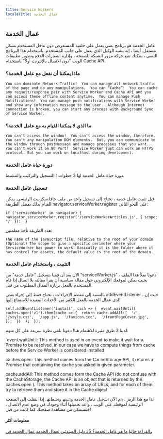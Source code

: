 ```yaml
---
title: Service Workers
localeTitle: عمال الخدمة
---
```

## عمال الخدمة

عامل الخدمة هو برنامج نصي يعمل على خلفية المستعرض دون تدخل المستخدم بشكل مستقل. أيضا ، إنه يشبه الوكيل الذي يعمل على جانب المستخدم. باستخدام هذا البرنامج النصي ، يمكنك تتبع حركة مرور الشبكة للصفحة ، وإدارة إشعارات الدفع وتطوير تطبيقات الويب "دون الاتصال بالإنترنت أولاً" باستخدام Cache API.

### ماذا يمكننا أن نفعل مع عامل الخدمة؟

 `You can dominate Network Traffic! 
 You can manage all network traffic of the page and do any manipulations. 
 You can “Cache”! 
 You can cache any request/response pair with Service Worker and Cache API and you can access these offline content anytime. 
 You can manage Push Notifications! 
 You can manage push notifications with Service Worker and show any information message to the user. 
 Although Internet connection is broken, you can start any process with Background Sync of Service Worker. 
` 

### ما الذي لا يمكننا القيام به مع عامل الخدمة؟

 `You can't access the window! 
 You can't access the window, therefore, You can't any manipulation DOM elements. 
 But, you can communicate to the window through postMessage and manage processes that you want. 
 You can't work it on 80 Port! 
 Service Worker just can work on HTTPS protocol. But you can work on localhost during development. 
` 

### دورة حياة عامل الخدمة

دورة حياة عامل الخدمة لها 3 خطوات ؛ التسجيل والتركيب والتنشيط.

### تسجيل عامل الخدمة

قبل تثبيت عامل خدمة ، تحتاج إلى تسجيل واحد من ملف جافا سكريبت الرئيسي. يمكن القيام بذلك بفضل الطريقة navigator.serviceWorker.register على النحو التالي:

 `if ('serviceWorker' in navigator) { 
 navigator.serviceWorker.register('/serviceWorkerArticles.js', { scope: '/' }): 
 } 
` 

هذه الطريقة تأخذ معلمتين:

 `The name of the javascript file, relative to the root of your domain 
 (Optional) The scope to give a specific perimeter where your ServiceWorker has power to work. Basically it is the folder where it has control for assets, the default value is the root of the domain. 
` 

### التثبيت ، واستخدام عامل الخدمة

الآن بعد أن قمنا بتسجيل "عامل خدمة" من "serviceWorker.js" ، دعونا نملأ هذا الملف بحيث يمكن لموقعك الإلكتروني حول مقالة سياسية أن يقرأ مقالته بلا اتصال إذا قام المستخدم بالفعل بزيارة المقال المطلوب من قبل.

بالنسبة إلى معظم الإجراءات ، تحتاج فقط إلى إجراء بعض addEventListener ، حيث إن لدى عمال الخدمة بالفعل الكثير من الأحداث المفيدة للاستماع إليها!

 `self.addEventListener('install', cach => { 
    event.waitUntil( 
        caches.open('v1').then(cache => { 
            return cache.addAll([ 
              '/', 
              '/style.css', 
              '/app.js', 
              '/favicon.ico', 
              '/frontPageCover.jpg', 
            ]); 
          }) 
        ); 
    }); 
` 

لدينا 3 طرق مثيرة للاهتمام هنا! دعونا نلقي نظرة سريعة على كل منهم:

 `event.waitUntil: This method is used in an event to make it wait for a Promise to be resolved, in our case we have to compute things from cache before the Service Worker is considered installed 
 
 caches.open: This method comes form the CacheStorage API, it returns a Promise that containing the cache you asked in given parameter. 
 
 cache.addAll: This method comes form the Cache API (do not confuse with the CacheStorage, the Cache API is an object that is returned by the caches.open ). This method takes an array of URLs, and for each of them try to retrieve them and store it in the Cache object. 
` 

ﻟذا ﻣﻊ ھذا اﻟرﻣز ، ﯾﺗم اﻵن ﺗﺳﺟﯾل ﻋﺎﻣل اﻟﺧدﻣﺔ وﺗﺛﺑﯾﺗﮫ وﻧﺷطﺗﮫ. إذا انتقلت إلى الصفحة الرئيسية لموقعك على الويب ، وأعد تحميلها أثناء وجودك في وضع عدم الاتصال ، فستتمكن من مشاهدة صفحتك كما كانت من قبل!

#### معلومات اكثر

[دليل المبتدئين لعمال الخدمة](https://medium.com/samsung-internet-dev/a-beginners-guide-to-service-workers-f76abf1960f6) [عمال الخدمة في JS والقراءة حاليا](https://medium.com/quick-code/service-workers-in-js-and-offline-reading-7bac9d4980ea) [ما هو عامل الخدمة؟](https://medium.com/commencis/what-is-service-worker-4f8dc478f0b9)